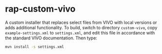 # rap-custom-vivo

A custom installer that replaces select files from VIVO with local versions or adds additional functionality.
To build, switch to directory `custom-vivo`, copy `example-settings.xml` to `settings.xml`, and edit this file in accordance with the standard VIVO documentation.  Then type:

```bash
mvn install -s settings.xml
```
